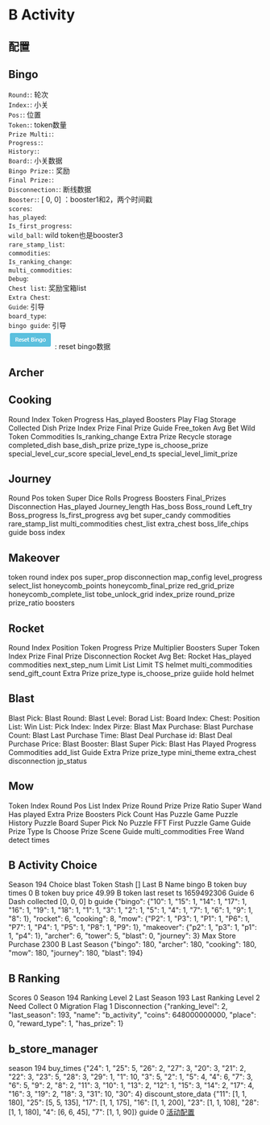 # B Activity
## 配置


## Bingo
<!-- ![](images/B_bingo.png)   -->
`Round:`: 轮次    
`Index:`: 小关  
`Pos:`: 位置  
`Token:`: token数量  
`Prize Multi:`:   
`Progress:`:   
`History:`:   
`Board:`: 小关数据  
`Bingo Prize:`: 奖励  
`Final Prize:`:   
`Disconnection:`: 断线数据  
`Booster:`: [ 0, 0] ：booster1和2，两个时间戳  
`scores`:   
`has_played`:   
`Is_first_progress`:   
`wild_ball`: wild token也是booster3   
`rare_stamp_list`:   
`commodities`:   
`Is_ranking_change`:   
`multi_commodities`:   
`Debug`:   
`Chest list`: 奖励宝箱list   
`Extra Chest`:   
`Guide`: 引导  
`board_type`:   
`bingo guide`: 引导  
![](images/B_bingo_reset.png) : reset bingo数据

## Archer
## Cooking
Round
Index
Token
Progress
Has_played
Boosters
Play Flag
Storage
Collected
Dish Prize
Index Prize
Final Prize
Guide
Free_token
Avg Bet
Wild Token
Commodities
Is_ranking_change
Extra Prize
Recycle storage
completed_dish
base_dish_prize
prize_type
is_choose_prize
special_level_cur_score
special_level_end_ts
special_level_limit_prize

## Journey
Round
Pos
token
Super Dice Rolls
Progress
Boosters
Final_Prizes
Disconnection
Has_played
Journey_length
Has_boss
Boss_round
Left_try
Boss_progress
Is_first_progress
avg bet
super_candy
commodities
rare_stamp_list
multi_commodities
chest_list
extra_chest
boss_life_chips
guide
boss index

## Makeover
token
round
index
pos
super_prop
disconnection
map_config
level_progress
select_list
honeycomb_points
honeycomb_final_prize
red_grid_prize
honeycomb_complete_list
tobe_unlock_grid
index_prize
round_prize
prize_ratio
boosters
## Rocket
Round
Index
Position
Token
Progress
Prize Multiplier
Boosters
Super Token
Index Prize
Final Prize
Disconnection
Rocket Avg Bet:
Rocket Has_played
commodities
next_step_num
Limit List
Limit TS
helmet
multi_commodities
send_gift_count
Extra Prize
prize_type
is_choose_prize
guiide
hold helmet

## Blast
Blast Pick:
Blast Round:
Blast Level:
Borad List:
Board Index:
Chest:
Position List:
Win List:
Pick Index:
Index Pirze:
Blast Max Purchase:
Blast Purchase Count:
Blast Last Purchase Time:
Blast Deal Purchase id:
Blast Deal Purchase Price:
Blast Booster:
Blast Super Pick:
Blast Has Played
Progress
Commodities
add_list
Guide
Extra Prize
prize_type
mini_theme
extra_chest
disconnection
jp_status
## Mow
Token
Index
Round
Pos List
Index Prize
Round Prize
Prize Ratio
Super Wand
Has played
Extra Prize
Boosters
Pick Count
Has Puzzle Game
Puzzle History
Puzzle Board
Super Pick
No Puzzle
FFT
First Puzzle Game
Guide
Prize Type
Is Choose Prize
Scene Guide
multi_commodities
Free Wand
detect times
## B Activity Choice
Season 194
Choice blast
Token Stash []
Last B Name bingo
B token buy times 0
B token buy price 49.99
B token last reset ts 1659492306
Guide 6
Dash collected [0, 0, 0]
b guide {"bingo": {"10": 1, "15": 1, "14": 1, "17": 1, "16": 1, "19": 1, "18": 1, "1": 1, "3": 1, "2": 1, "5": 1, "4": 1, "7": 1, "6": 1, "9": 1, "8": 1}, "rocket": 6, "cooking": 8, "mow": {"P2": 1, "P3": 1, "P1": 1, "P6": 1, "P7": 1, "P4": 1, "P5": 1, "P8": 1, "P9": 1}, "makeover": {"p2": 1, "p3": 1, "p1": 1, "p4": 1}, "archer": 6, "tower": 5, "blast": 0, "journey": 3}
Max Store Purchase 2300
B Last Season {"bingo": 180, "archer": 180, "cooking": 180, "mow": 180, "journey": 180, "blast": 194}

## B Ranking
Scores 0
Season 194
Ranking Level 2
Last Season 193
Last Ranking Level 2
Need Collect 0
Migration Flag 1
Disconnection {"ranking_level": 2, "last_season": 193, "name": "b_activity", "coins": 648000000000, "place": 0, "reward_type": 1, "has_prize": 1}

## b_store_manager
season 194
buy_times {"24": 1, "25": 5, "26": 2, "27": 3, "20": 3, "21": 2, "22": 3, "23": 5, "28": 3, "29": 1, "1": 10, "3": 5, "2": 1, "5": 4, "4": 6, "7": 3, "6": 5, "9": 2, "8": 2, "11": 3, "10": 1, "13": 2, "12": 1, "15": 3, "14": 2, "17": 4, "16": 3, "19": 2, "18": 3, "31": 10, "30": 4}
discount_store_data {"11": [1, 1, 180], "25": [5, 5, 135], "17": [1, 1, 175], "16": [1, 1, 200], "23": [1, 1, 108], "28": [1, 1, 180], "4": [6, 6, 45], "7": [1, 1, 90]}
guide 0
[活动配置](Activity.md)